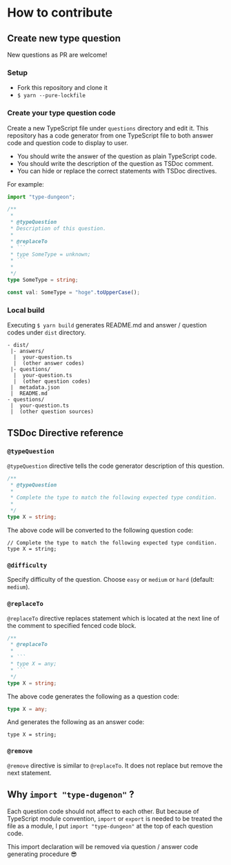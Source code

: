 # How to contribute

## Create new type question

New questions as PR are welcome!

### Setup

- Fork this repository and clone it
- `$ yarn --pure-lockfile`

### Create your type question code

Create a new TypeScript file under `questions` directory and edit it. This repository has a code generator from one TypeScript file to both answer code and question code to display to user.

- You should write the answer of the question as plain TypeScript code.
- You should write the description of the question as TSDoc comment.
- You can hide or replace the correct statements with TSDoc directives.

For example:

```ts
import "type-dungeon";

/**
 *
 * @typeQuestion
 * Description of this question.
 * 
 * @replaceTo
 * ```
 * type SomeType = unknown;
 * ```
 *
 */
type SomeType = string;

const val: SomeType = "hoge".toUpperCase();
```

### Local build

Executing `$ yarn build` generates README.md and answer / question codes under `dist` directory.

```
- dist/
 |- answers/
  |  your-question.ts
  |  (other answer codes)
 |- questions/
  |  your-question.ts
  |  (other question codes)
 |  metadata.json
 |  README.md
- questions/
 |  your-question.ts
 |  (other question sources)
```

## TSDoc Directive reference

### `@typeQuestion`

`@typeQuestion` directive tells the code generator description of this question. 

```ts
/**
 * @typeQuestion
 *
 * Complete the type to match the following expected type condition.
 *
 */
type X = string;
```

The above code will be converted to the following question code:

```
// Complete the type to match the following expected type condition.
type X = string;
```

### `@difficulty`
Specify difficulty of the question. Choose `easy` or `medium` or `hard` (default: `medium`).

### `@replaceTo`

`@replaceTo` directive replaces statement which is located at the next line of the comment to specified fenced code block.

```ts
/**
 * @replaceTo
 *
 * ```
 * type X = any;
 * ```
 */
type X = string;
```

The above code generates the following as a question code:

```ts
type X = any;
```

And generates the following as an answer code:

```
type X = string;
```

### `@remove`

`@remove` directive is similar to `@replaceTo`. It does not replace but remove the next statement.

## Why `import "type-dugenon"` ?
Each question code should not affect to each other.
But because of TypeScript module convention, `import` or `export` is needed to be treated the file as a module, I put `import "type-dungeon"` at the top of each question code.

This import declaration will be removed via question / answer code generating procedure :sunglasses:
